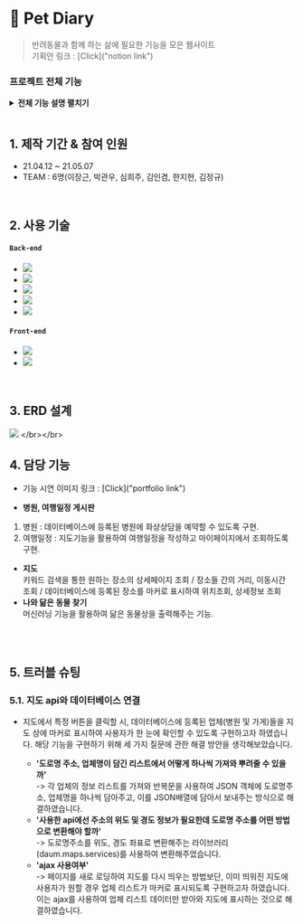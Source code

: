 # :pushpin: Pet Diary
>반려동물과 함께 하는 삶에 필요한 기능을 모은 웹사이트    
>기획안 링크 : [Click]("notion link")   

### 프로젝트 전체 기능     

<details>
<summary><b>전체 기능 설명 펼치기</b></summary>
<div markdown="1"> </br>  
   1. 로그인/회원가입 – 로그인(소셜로그인 지원) , 회원가입 및 아이디 비밀번호 찾기, 이메일 인증 기능 </br></br>    
   2. 캘린더 - 해당 날짜의 일정 확인, 추가, 수정, 삭제하는 기능   </br></br>    
   3. 결제 - 예약 수수료 결제 기능, 화상채팅 진료시간에 따른 결제, 업체 서비스 이용료 결제   </br></br>    
   4. 게시판 - 병원/식당/여행/정보공유 게시판 글 작성 수정, 삭제, 댓글작성, 선택, 확인 등의 기능   </br></br>    
   5. 예약 - 예약 페이지 리스트 구현, 문자발송, 예약기능   </br></br>    
   6. 닮은 동물 찾기 - 머신러닝(특정 동물과 닮은 연예인 사진 이용)을 통해 실제 사용자의 웹캠 혹은 사진 업로드 시, 닮은 동물을 찾는 기능    </br></br>    
   7. 날씨 - 원하는 지역 날씨정보 제공   </br></br>    
   8. 지도 - 가게 및 병원 등의 위치 표기 및 거리, 이동시간 확인기능. 데이터베이스에 등록된 업체 위치 표기 및 검색기능   </br></br>    
   9. 비속어 필터링 - 게시글에서 필터링 기능을 통해 비속어로 판단되는 단어를 특수문자로 변경   </br></br>    
   10. 화상채팅 - 원격 진료 기능 구현   </br></br>    
   11. 챗봇 - AI 대화처리를 통해 병원 예약과 반려동물 관련 질의응답 기능   
</div>
</details>
</br>

## 1. 제작 기간 & 참여 인원
- 21.04.12 ~ 21.05.07 
- TEAM : 6명(이장근, 박관우, 심희주, 김인겸, 한지현, 김정규)  

</br>

## 2. 사용 기술
#### `Back-end`
  - <img src="https://img.shields.io/badge/11-Java-red"/> 
  - <img src="https://img.shields.io/badge/Mybatis-grey"/>
  - <img src="https://img.shields.io/badge/3.9-Python-blue"/>
  - <img src="https://img.shields.io/badge/11-Oracle-yellow"/>
  - <img src="https://img.shields.io/badge/node.js-green"/>
 
#### `Front-end`
  - <img src="https://img.shields.io/badge/Javacript-red"/>
  - <img src="https://img.shields.io/badge/html/css-orange"/>

</br>

## 3. ERD 설계   
![](https://www.notion.so/image/https%3A%2F%2Fs3-us-west-2.amazonaws.com%2Fsecure.notion-static.com%2F3af238f9-c97e-4031-8aa2-38ddbf5ddec6%2FCopy_of_(1%EC%B0%A8_%EC%88%98%EC%A0%95)%EB%B0%98%EB%A0%A4%EB%8F%99%EB%AC%BC_%EB%8B%A4%EC%9D%B4%EC%96%B4%EB%A6%AC.png?table=block&id=a2f64a55-ca72-42f8-8561-e02bfe8a41f8&spaceId=02035cac-9dbb-4a33-9431-b4b67098f6ba&width=2840&userId=7b670629-fe67-41bb-a78d-7cbf6af5b506&cache=v2)   
</br></br>

## 4. 담당 기능   
- 기능 시연 이미지 링크 : [Click]("portfolio link")   

-	**병원, 여행일정 게시판**   
1)	병원 : 데이터베이스에 등록된 병원에 화상상담을 예약할 수 있도록 구현.   
2)	여행일정 : 지도기능을 활용하여 여행일정을 작성하고 마이페이지에서 조회하도록 구현.   
-	**지도**   
   키워드 검색을 통한 원하는 장소의 상세페이지 조회 / 장소들 간의 거리, 이동시간 조회 / 데이터베이스에 등록된 장소를 마커로 표시하여 위치조회, 상세정보 조회   
-	**나와 닮은 동물 찾기**   
    머신러닝 기능을 활용하여 닮은 동물상을 출력해주는 기능.   
    
</br></br>
## 5. 트러블 슈팅
### 5.1. 지도 api와 데이터베이스 연결
- 지도에서 특정 버튼을 클릭할 시, 데이터베이스에 등록된 업체(병원 및 가게)들을 지도 상에 마커로 표시하여 사용자가 한 눈에 확인할 수 있도록 구현하고자 하였습니다. 해당 기능을 구현하기 위해 세 가지 질문에 관한 해결 방안을 생각해보았습니다.   
   
  - **'도로명 주소, 업체명이 담긴 리스트에서 어떻게 하나씩 가져와 뿌려줄 수 있을까'**   
   ->  각 업체의 정보 리스트를 가져와 반복문을 사용하여 JSON 객체에 도로명주소, 업체명을 하나씩 담아주고, 이를 JSON배열에 담아서 보내주는 방식으로 해결하였습니다.  
  - **'사용한 api에선 주소의 위도 및 경도 정보가 필요한데 도로명 주소를 어떤 방법으로 변환해야 할까'**   
   -> 도로명주소를 위도, 경도 좌표로 변환해주는 라이브러리(daum.maps.services)를 사용하여 변환해주었습니다.   
  - **'ajax 사용여부'**   
   -> 페이지를 새로 로딩하여 지도를 다시 띄우는 방법보단, 이미 띄워진 지도에 사용자가 원할 경우 업체 리스트가 마커로 표시되도록 구현하고자 하였습니다. 이는 ajax를 사용하여 업체 리스트 데이터만 받아와 지도에 표시하는 것으로 해결하였습니다.

